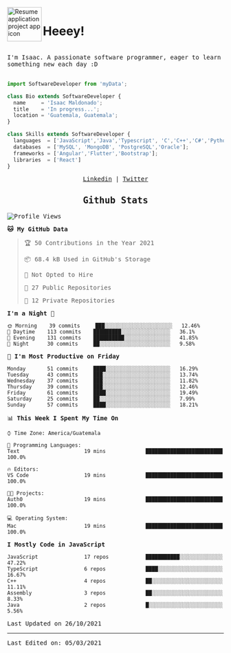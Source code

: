 <img align="left" width="80" height="80" src="https://raw.githubusercontent.com/sidbelbase/sidbelbase/master/wave.gif" alt="Resume application project app icon">

# Heeey!
 
</br>
 
<samp>
I'm Isaac. A passionate software programmer, eager to learn something new each day :D
</samp>
</br></br>



```js
import SoftwareDeveloper from 'myData';

class Bio extends SoftwareDeveloper {
  name     = 'Isaac Maldonado';
  title    = 'In progress...';
  location = 'Guatemala, Guatemala';
}

class Skills extends SoftwareDeveloper {
  languages  = ['JavaScript','Java','Typescript', 'C','C++','C#','Python','Assembly','Dart','Go'];
  databases  = ['MySQL', 'MongoDB', 'PostgreSQL','Oracle'];
  frameworks = ['Angular','Flutter','Bootstrap'];
  libraries  = ['React']
}
```

</p>
<samp>
<p align="center">
<a href="www.linkedin.com/in/isaac-maldonado-4745b2194">Linkedin</a> | <a href="https://twitter.com/Anaklusmos99">Twitter</a>
</p>

<h2 align="center"><samp>Github Stats</samp></h2>

<!--START_SECTION:waka-->
![Profile Views](http://img.shields.io/badge/Profile%20Views-12-blue)

**🐱 My GitHub Data** 

> 🏆 50 Contributions in the Year 2021
 > 
> 📦 68.4 kB Used in GitHub's Storage 
 > 
> 🚫 Not Opted to Hire
 > 
> 📜 27 Public Repositories 
 > 
> 🔑 12 Private Repositories  
 > 
**I'm a Night 🦉** 

```text
🌞 Morning    39 commits     ███░░░░░░░░░░░░░░░░░░░░░░   12.46% 
🌆 Daytime    113 commits    █████████░░░░░░░░░░░░░░░░   36.1% 
🌃 Evening    131 commits    ██████████░░░░░░░░░░░░░░░   41.85% 
🌙 Night      30 commits     ██░░░░░░░░░░░░░░░░░░░░░░░   9.58%

```
📅 **I'm Most Productive on Friday** 

```text
Monday       51 commits     ████░░░░░░░░░░░░░░░░░░░░░   16.29% 
Tuesday      43 commits     ███░░░░░░░░░░░░░░░░░░░░░░   13.74% 
Wednesday    37 commits     ███░░░░░░░░░░░░░░░░░░░░░░   11.82% 
Thursday     39 commits     ███░░░░░░░░░░░░░░░░░░░░░░   12.46% 
Friday       61 commits     ████░░░░░░░░░░░░░░░░░░░░░   19.49% 
Saturday     25 commits     ██░░░░░░░░░░░░░░░░░░░░░░░   7.99% 
Sunday       57 commits     ████░░░░░░░░░░░░░░░░░░░░░   18.21%

```


📊 **This Week I Spent My Time On** 

```text
⌚︎ Time Zone: America/Guatemala

💬 Programming Languages: 
Text                     19 mins             █████████████████████████   100.0%

🔥 Editors: 
VS Code                  19 mins             █████████████████████████   100.0%

🐱‍💻 Projects: 
Auth0                    19 mins             █████████████████████████   100.0%

💻 Operating System: 
Mac                      19 mins             █████████████████████████   100.0%

```

**I Mostly Code in JavaScript** 

```text
JavaScript               17 repos            ███████████░░░░░░░░░░░░░░   47.22% 
TypeScript               6 repos             ████░░░░░░░░░░░░░░░░░░░░░   16.67% 
C++                      4 repos             ██░░░░░░░░░░░░░░░░░░░░░░░   11.11% 
Assembly                 3 repos             ██░░░░░░░░░░░░░░░░░░░░░░░   8.33% 
Java                     2 repos             █░░░░░░░░░░░░░░░░░░░░░░░░   5.56%

```



 Last Updated on 26/10/2021
<!--END_SECTION:waka-->

------

Last Edited on: 05/03/2021

